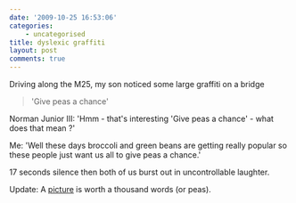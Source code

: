 ```yaml
---
date: '2009-10-25 16:53:06'
categories:
    - uncategorised
title: dyslexic graffiti
layout: post
comments: true
---
```

Driving along the M25, my son noticed some large graffiti on a bridge

> 'Give peas a chance'

Norman Junior III: 'Hmm - that's interesting 'Give peas a chance' - what
does that mean ?'

Me: 'Well these days broccoli and green beans are getting really popular
so these people just want us all to give peas a chance.'

17 seconds silence then both of us burst out in uncontrollable laughter.

Update: A
[picture](http://4.bp.blogspot.com/_8oN8rk_3ftU/Sgnx7cZv5_I/AAAAAAAAAMc/ZLqrfcN1uHw/s1600-h/Give+Peas+a+Chance.jpg)
is worth a thousand words (or peas).
